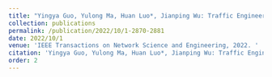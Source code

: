 ```yaml
---
title: "Yingya Guo, Yulong Ma, Huan Luo*, Jianping Wu: Traffic Engineering in a Shared Inter-DC WAN via Deep Reinforcement Learning[J]."
collection: publications
permalink: /publication/2022/10/1-2870-2881
date: 2022/10/1
venue: 'IEEE Transactions on Network Science and Engineering, 2022. '
citation: 'Yingya Guo, Yulong Ma, Huan Luo*, Jianping Wu: Traffic Engineering in a Shared Inter-DC WAN via Deep Reinforcement Learning[J]. '
order: 2
---
```

